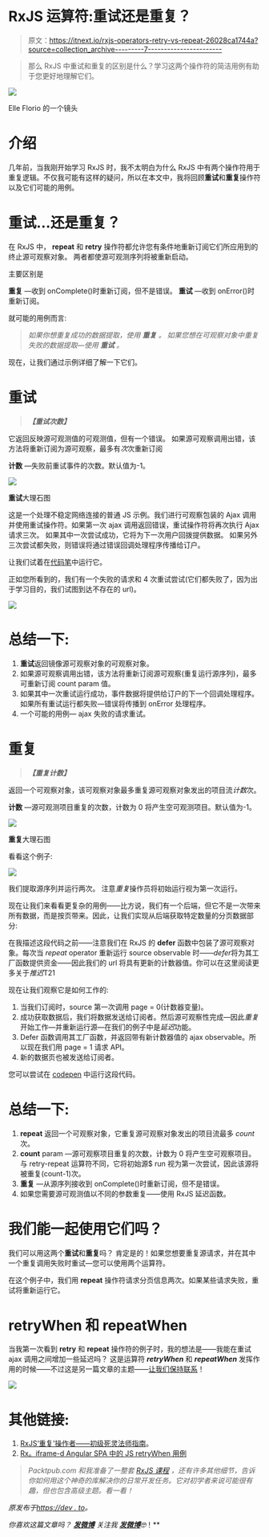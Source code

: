 # RxJS 运算符:重试还是重复？

> 原文：<https://itnext.io/rxjs-operators-retry-vs-repeat-26028ca1744a?source=collection_archive---------7----------------------->

> 那么 RxJS 中重试和重复的区别是什么？学习这两个操作符的简洁用例有助于您更好地理解它们。

![](img/b649e9bae5cdfa092a6dfad3cf150d23.png)

Elle Florio 的一个镜头

# 介绍

几年前，当我刚开始学习 RxJS 时，我不太明白为什么 RxJS 中有两个操作符用于重复逻辑。不仅我可能有这样的疑问，所以在本文中，我将回顾**重试**和**重复**操作符以及它们可能的用例。

# 重试…还是重复？

在 RxJS 中， **repeat** 和 **retry** 操作符都允许您有条件地重新订阅它们所应用到的终止源可观察对象。
两者都使源可观测序列将被重新启动。

主要区别是

**重复** —收到 onComplete()时重新订阅，但不是错误。
**重试** —收到 onError()时重新订阅。

就可能的用例而言:

> *如果你想重复成功的数据提取，使用* ***重复*** *。
> 如果您想在可观察对象中重复失败的数据提取—使用* ***重试*** *。*

现在，让我们通过示例详细了解一下它们。

# 重试

> ***【重试次数】***

它返回反映源可观测值的可观测值，但有一个错误。
如果源可观察调用出错，该方法将重新订阅为源可观察，最多有*次*次重新订阅

**计数** —失败前重试事件的次数。默认值为-1。

![](img/d2c25844533da0223ce74c075786f5bc.png)

**重试**大理石图

这是一个处理不稳定网络连接的普通 JS 示例。我们进行可观察包装的 Ajax 调用并使用重试操作符。如果第一次 ajax 调用返回错误，重试操作符将再次执行 Ajax 请求三次。
如果其中一次尝试成功，它将为下一次用户回拨提供数据。
如果另外三次尝试都失败，则错误将通过错误回调处理程序传播给订户。

让我们试着在[代码笔](https://codepen.io/kievsash/pen/zXevvo?editors=0010)中运行它。

正如您所看到的，我们有一个失败的请求和 4 次重试尝试(它们都失败了，因为出于学习目的，我们试图到达不存在的 url)。

![](img/a7abd65fc1179cba32ad8bb3b492dbb7.png)

# 总结一下:

1.  **重试**返回镜像源可观察对象的可观察对象。
2.  如果源可观察调用出错，该方法将重新订阅源可观察(重复运行源序列)，最多可重新订阅 count param 值。
3.  如果其中一次重试运行成功，事件数据将提供给订户的下一个回调处理程序。如果所有重试运行都失败—错误将传播到 onError 处理程序。
4.  一个可能的用例— ajax 失败的请求重试。

# 重复

> ***【重复计数】***

返回一个可观察对象，该可观察对象最多重复源可观察对象发出的项目流*计数*次。

**计数** —源可观测项目重复的次数，计数为 0 将产生空可观测项目。默认值为-1。

![](img/3653d9cccd2631a8cc1fd9e5a498ff8e.png)

**重复**大理石图

看看这个例子:

![](img/d0404a96b7f8cff52007e494d1e15fe1.png)

我们提取源序列并运行两次。
注意*重复*操作员将初始运行视为第一次运行。

现在让我们来看看更复杂的用例——比方说，我们有一个后端，但它不是一次带来所有数据，而是按页带来。因此，让我们实现从后端获取特定数量的分页数据部分:

在我描述这段代码之前——注意我们在 RxJS 的 **defer** 函数中包装了源可观察对象。每次当 *repeat* operator 重新运行 source observable 时——*defer*将为其工厂函数提供资金——因此我们的 url 将具有更新的计数器值。你可以在这里阅读更多关于*推迟*T21

现在让我们观察它是如何工作的:

1.  当我们订阅时，source 第一次调用 page = 0(计数器变量)。
2.  成功获取数据后，我们将数据发送给订阅者。然后源可观察性完成—因此*重复*开始工作—并重新运行源—在我们的例子中是*延迟*功能。
3.  Defer 函数调用其工厂函数，并返回带有新计数器值的 ajax observable。所以现在我们用 page = 1 请求 API。
4.  新的数据页也被发送给订阅者。

您可以尝试在 [codepen](https://codepen.io/kievsash/pen/EJrKoj?editors=0010) 中运行这段代码。

# 总结一下:

1.  **repeat** 返回一个可观察对象，它重复源可观察对象发出的项目流最多 *count* 次。
2.  **count** param —源可观察项目重复的次数，计数为 0 将产生空可观察项目。与 retry-repeat 运算符不同，它将初始源$ run 视为第一次尝试，因此该源将被重复(count-1)次。
3.  **重复** —从源序列接收到 onComplete()时重新订阅，但不是错误。
4.  如果您需要源可观测值以不同的参数重复——使用 RxJS 延迟函数。

# 我们能一起使用它们吗？

我们可以用这两个**重试**和**重复**吗？
肯定是的！如果您想要重复源请求，并在其中一个重复调用失败时重试—您可以使用两个运算符。

在这个例子中，我们用 **repeat** 操作符请求分页信息两次。如果某些请求失败，重试将重新运行它。

# retryWhen 和 repeatWhen

当我第一次看到 **retry** 和 **repeat** 操作符的例子时，我的想法是——我能在重试 ajax 调用之间增加一些延迟吗？
这是运算符 ***retryWhen*** 和 ***repeatWhen*** 发挥作用的时候——不过这是另一篇文章的主题——[让我们保持联系](https://twitter.com/El_Extremal)！

[![](img/e39daa364c50029b206bdc057d2b3487.png)](http://eepurl.com/gHF0av)

# 其他链接:

1.  [RxJS‘重复’操作者——初级死灵法师指南](https://blog.angularindepth.com/rxjs-repeat-operator-beginner-necromancer-guide-391a3b2ad3ad)。
2.  [Rx。iframe-d Angular SPA 中的 JS retryWhen 用例](https://medium.com/@alexanderposhtaruk/rx-js-replywhen-use-case-in-iframe-d-angular-spa-d86d35d3bce8)

> *Packtpub.com 和我准备了一整套* [*RxJS 课程*](https://www.packtpub.com/web-development/hands-rxjs-web-development-video) *，还有许多其他细节，告诉你如何用这个神奇的库解决你的日常开发任务。它对初学者来说可能很有趣，但也包含高级主题。看一看！*

*原发布于*[*https://dev . to*](https://dev.to/oleksandr/rxjs-operators-retry-vs-repeat-5gn)*。*

*你喜欢这篇文章吗？* [***发微博***](https://clicktotweet.com/az3L1) *关注我* [***发微博***](https://twitter.com/El_Extremal)*🤓*！**